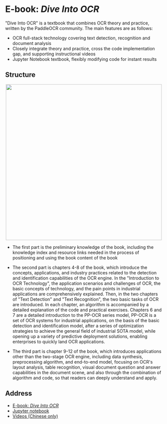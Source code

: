 # E-book: *Dive Into OCR*

"Dive Into OCR" is a textbook that combines OCR theory and practice, written by the PaddleOCR community. The main features are as follows:

- OCR full-stack technology covering text detection, recognition and document analysis
- Closely integrate theory and practice, cross the code implementation gap, and supporting instructional videos
- Jupyter Notebook textbook, flexibly modifying code for instant results

## Structure

<div align="center">
<img src="https://user-images.githubusercontent.com/50011306/187578511-9f3c351e-b68c-4359-a6e5-475810993c61.png"  width = "500" />
</div>

- The first part is the preliminary knowledge of the book, including the knowledge index and resource links needed in the process of positioning and using the book content of the book

- The second part is chapters 4-8 of the book, which introduce the concepts, applications, and industry practices related to the detection and identification capabilities of the OCR engine. In the "Introduction to OCR Technology", the application scenarios and challenges of OCR, the basic concepts of technology, and the pain points in industrial applications are comprehensively explained. Then, in the two chapters of "Text Detection" and "Text Recognition", the two basic tasks of OCR are introduced. In each chapter, an algorithm is accompanied by a detailed explanation of the code and practical exercises. Chapters 6 and 7 are a detailed introduction to the PP-OCR series model, PP-OCR is a set of OCR systems for industrial applications, on the basis of the basic detection and identification model, after a series of optimization strategies to achieve the general field of industrial SOTA model, while opening up a variety of predictive deployment solutions, enabling enterprises to quickly land OCR applications.

- The third part is chapter 9-12 of the book, which introduces applications other than the two-stage OCR engine, including data synthesis, preprocessing algorithm, and end-to-end model, focusing on OCR's layout analysis, table recognition, visual document question and answer capabilities in the document scene, and also through the combination of algorithm and code, so that readers can deeply understand and apply.


## Address
- [E-book: *Dive Into OCR* ](https://paddleocr.bj.bcebos.com/ebook/Dive_into_OCR.pdf)
- [Jupyter notebook](https://github.com/PaddleOCR-Community/Dive-into-OCR)
- [Videos (Chinese only)](https://aistudio.baidu.com/aistudio/education/group/info/25207)
